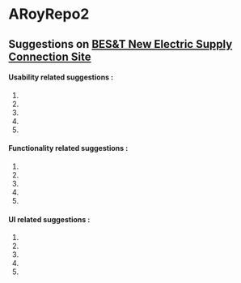 # ARoyRepo2

## Suggestions on [BES&T New Electric Supply Connection Site](https://www.bestundertaking.net/NewConnection.aspx)

#### Usability related suggestions :

1.
2.
3.
4.
5.

#### Functionality related suggestions :

1.
2.
3.
4.
5.

#### UI related suggestions :

1.
2.
3.
4.
5.
